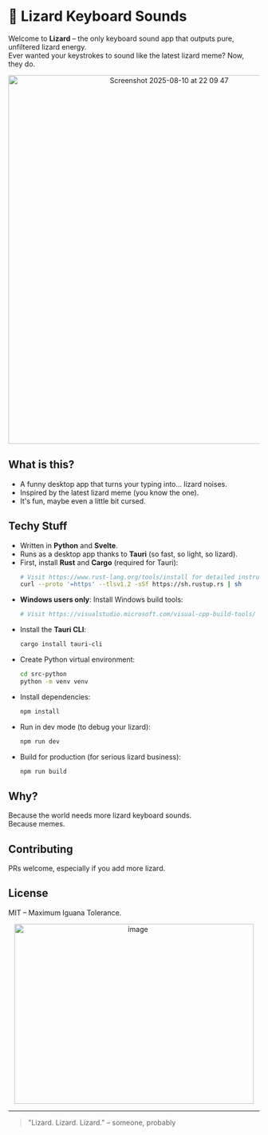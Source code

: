 # 🦎 Lizard Keyboard Sounds

Welcome to **Lizard** – the only keyboard sound app that outputs pure, unfiltered lizard energy.  
Ever wanted your keystrokes to sound like the latest lizard meme? Now, they do.
<p align="center">
<img width="629" height="738" alt="Screenshot 2025-08-10 at 22 09 47" src="https://github.com/user-attachments/assets/1e0249e5-901e-487f-b44b-f6aef2397863" />
</p>

## What is this?

- A funny desktop app that turns your typing into... lizard noises.  
- Inspired by the latest lizard meme (you know the one).
- It's fun, maybe even a little bit cursed.

## Techy Stuff

- Written in **Python** and **Svelte**.
- Runs as a desktop app thanks to **Tauri** (so fast, so light, so lizard).
- First, install **Rust** and **Cargo** (required for Tauri):
  ```sh
  # Visit https://www.rust-lang.org/tools/install for detailed instructions
  curl --proto '=https' --tlsv1.2 -sSf https://sh.rustup.rs | sh
  ```
- **Windows users only**: Install Windows build tools:
  ```sh
  # Visit https://visualstudio.microsoft.com/visual-cpp-build-tools/
  ```
- Install the **Tauri CLI**:
  ```sh
  cargo install tauri-cli
  ```
- Create Python virtual environment:
  ```sh
  cd src-python
  python -m venv venv
  ```
- Install dependencies:  
  ```sh
  npm install
  ```
- Run in dev mode (to debug your lizard):  
  ```sh
  npm run dev
  ```
- Build for production (for serious lizard business):  
  ```sh
  npm run build
  ```

## Why?

Because the world needs more lizard keyboard sounds.  
Because memes.

## Contributing

PRs welcome, especially if you add more lizard.

## License

MIT – Maximum Iguana Tolerance.

<p align="center">
<img width="480" height="360" alt="image" src="https://c.tenor.com/kh1Jla77OeIAAAAC/tenor.gif" />
</p>

---

> "Lizard. Lizard. Lizard." – someone, probably
